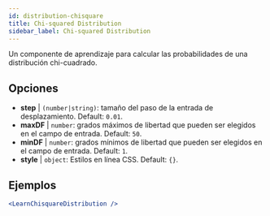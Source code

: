 ```yaml
---
id: distribution-chisquare
title: Chi-squared Distribution
sidebar_label: Chi-squared Distribution
---
```


Un componente de aprendizaje para calcular las probabilidades de una distribución chi-cuadrado.

## Opciones

* __step__ | `(number|string)`: tamaño del paso de la entrada de desplazamiento. Default: `0.01`.
* __maxDF__ | `number`: grados máximos de libertad que pueden ser elegidos en el campo de entrada. Default: `50`.
* __minDF__ | `number`: grados mínimos de libertad que pueden ser elegidos en el campo de entrada. Default: `1`.
* __style__ | `object`: Estilos en línea CSS. Default: `{}`.


## Ejemplos

```jsx live
<LearnChisquareDistribution />
```


